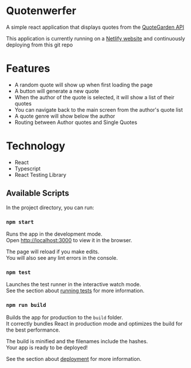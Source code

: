# Quotenwerfer

A simple react application that displays quotes from the [QuoteGarden API](https://pprathameshmore.github.io/QuoteGarden/)

This application is currently running on a [Netlify website](https://61ed41294855d8793e23546c--wizardly-wescoff-4cfe82.netlify.app/) and continuously deploying from this git repo

# Features

- A random quote will show up when first loading the page
- A button will generate a new quote
- When the author of the quote is selected, it will show a list of their quotes
- You can navigate back to the main screen from the author's quote list
- A quote genre will show below the author
- Routing between Author quotes and Single Quotes

# Technology

- React
- Typescript
- React Testing Library

## Available Scripts

In the project directory, you can run:

### `npm start`

Runs the app in the development mode.\
Open [http://localhost:3000](http://localhost:3000) to view it in the browser.

The page will reload if you make edits.\
You will also see any lint errors in the console.

### `npm test`

Launches the test runner in the interactive watch mode.\
See the section about [running tests](https://facebook.github.io/create-react-app/docs/running-tests) for more information.

### `npm run build`

Builds the app for production to the `build` folder.\
It correctly bundles React in production mode and optimizes the build for the best performance.

The build is minified and the filenames include the hashes.\
Your app is ready to be deployed!

See the section about [deployment](https://facebook.github.io/create-react-app/docs/deployment) for more information.
